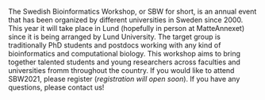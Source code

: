 The Swedish Bioinformatics Workshop, or SBW for short, is an annual event that has been organized by different universities in Sweden since 2000. This year it will take place in Lund (hopefully in person at MatteAnnexet) since it is being arranged by Lund University. The target group is traditionally PhD students and postdocs working with any kind of bioinformatics and computational biology. This workshop aims to bring together talented students and young researchers across faculties and universities fromm throughout the country. If you would like to attend SBW2021, please register (*registration will open soon*). If you have any questions, please contact us!
